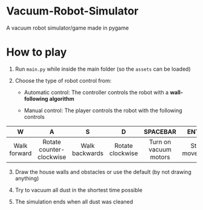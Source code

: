 # Vacuum-Robot-Simulator
A vacuum robot simulator/game made in pygame

# How to play

1. Run `main.py` while inside the main folder (so the `assets` can be loaded)

2. Choose the type of robot control from:

    - Automatic control: The controller controls the robot with a **wall-following algorithm**

    - Manual control: The player controls the robot with the following controls

|       W      |             A            |        S       |         D        |        SPACEBAR       |     ENTER     |
|:------------:|:------------------------:|:--------------:|:----------------:|:---------------------:|:-------------:|
| Walk forward | Rotate counter-clockwise | Walk backwards | Rotate clockwise | Turn on vacuum motors | Stop movement |

3. Draw the house walls and obstacles or use the default (by not drawing anything)

4. Try to vacuum all dust in the shortest time possible

5. The simulation ends when all dust was cleaned
